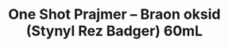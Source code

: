 ---
layout: product
title: "One Shot Prajmer – Braon oksid (Stynyl Rez Badger) 60mL"
price: "800" 
desc: "Prajmer"
img_path: "/assets/img/A.MIG-2026.webp"
brand: "AMMO"
available: true
special_offer: false
new: false
soon: false
cat: "020000"
subcat: "020100"
subsubcat: "020103"
sifra: "A.MIG-2026"
popular: true
---